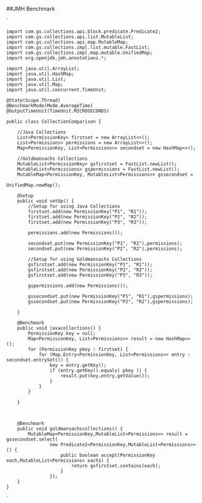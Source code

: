 ##JMH Benchmark


`

    import com.gs.collections.api.block.predicate.Predicate2;
    import com.gs.collections.api.list.MutableList;
    import com.gs.collections.api.map.MutableMap;
    import com.gs.collections.impl.list.mutable.FastList;
    import com.gs.collections.impl.map.mutable.UnifiedMap;
    import org.openjdk.jmh.annotations.*;

    import java.util.ArrayList;
    import java.util.HashMap;
    import java.util.List;
    import java.util.Map;
    import java.util.concurrent.TimeUnit;

    @State(Scope.Thread)
    @BenchmarkMode(Mode.AverageTime)
    @OutputTimeUnit(TimeUnit.MICROSECONDS)

    public class CollectionComparison {

        //Java Collections
        List<PermissionKey> firstset = new ArrayList<>();
        List<Permissions> permissions = new ArrayList<>();
        Map<PermissionKey, List<Permissions>> secondset = new HashMap<>();

        //Goldmansachs Collections
        MutableList<PermissionKey> gsfirstset = FastList.newList();
        MutableList<Permissions> gspermissions = FastList.newList();
        MutableMap<PermissionKey, MutableList<Permissions>> gssecondset =
                                                                    UnifiedMap.newMap();

        @Setup
        public void setUp() {
            //Setup for using Java Collections
            firstset.add(new PermissionKey("P1", "R1"));
            firstset.add(new PermissionKey("P2", "R2"));
            firstset.add(new PermissionKey("P3", "R3"));

            permissions.add(new Permissions());

            secondset.put(new PermissionKey("P1", "R1"),permissions);
            secondset.put(new PermissionKey("P2", "R2"),permissions);

            //Setup for using Goldmansachs Collections
            gsfirstset.add(new PermissionKey("P1", "R1"));
            gsfirstset.add(new PermissionKey("P2", "R2"));
            gsfirstset.add(new PermissionKey("P3", "R3"));

            gspermissions.add(new Permissions());

            gssecondset.put(new PermissionKey("P1", "R1"),gspermissions);
            gssecondset.put(new PermissionKey("P2", "R2"),gspermissions);

        }

        @Benchmark
        public void javacollections() {
            PermissionKey key = null;
            Map<PermissionKey, List<Permissions>> result = new HashMap<>();
            for (PermissionKey pkey : firstset) {
                for (Map.Entry<PermissionKey, List<Permissions>> entry : secondset.entrySet()) {
                    key = entry.getKey();
                    if (entry.getKey().equals( pkey )) {
                        result.put(key,entry.getValue());
                    }
                }
            }

        }



        @Benchmark
        public void goldmansachscollections() {
            MutableMap<PermissionKey,MutableList<Permissions>> result = gssecondset.select(
                    new Predicate2<PermissionKey,MutableList<Permissions>>() {
                        public boolean accept(PermissionKey each,MutableList<Permissions> each1) {
                            return gsfirstset.contains(each);
                        }
                    });
        }
    }


`
